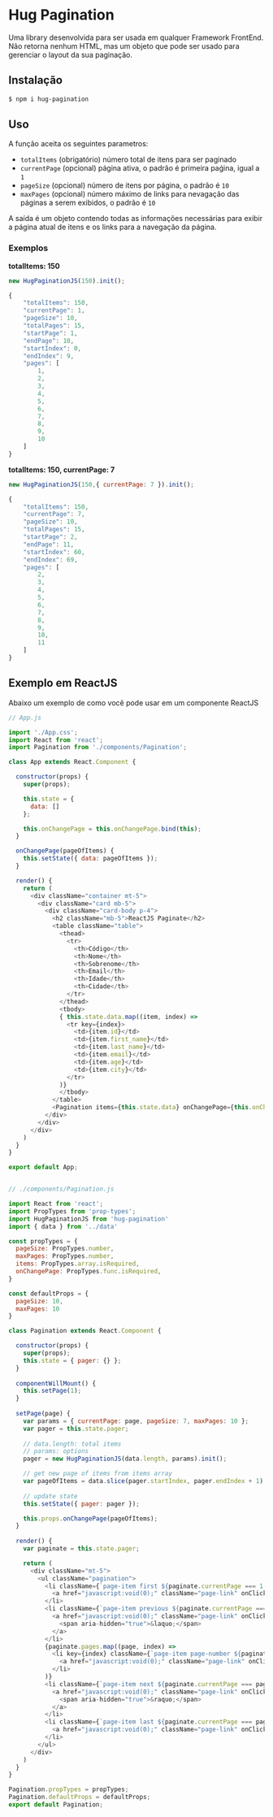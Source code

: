 # Hug Pagination

Uma library desenvolvida para ser usada em qualquer Framework FrontEnd.
Não retorna nenhum HTML, mas um objeto que pode ser usado para gerenciar o layout da sua paginação.

## Instalação

```sh
$ npm i hug-pagination
```

## Uso

A função aceita os seguintes parametros:

* `totalItems` (obrigatório) número total de itens para ser paginado
* `currentPage` (opcional) página ativa, o padrão é primeira paǵina, igual a `1`
* `pageSize` (opcional) número de itens por página, o padrão é `10`
* `maxPages` (opcional) número máximo de links para nevagação das páginas a serem exibidos, o padrão é `10`

A saída é um objeto contendo todas as informações necessárias para exibir a página atual de itens e os links para a navegação da página.

### Exemplos

**totalItems: 150**

```js
new HugPaginationJS(150).init();
```

```js
{
	"totalItems": 150,
	"currentPage": 1,
	"pageSize": 10,
	"totalPages": 15,
	"startPage": 1,
	"endPage": 10,
	"startIndex": 0,
	"endIndex": 9,
	"pages": [
		1,
		2,
		3,
		4,
		5,
		6,
		7,
		8,
		9,
		10
	]
}
```

**totalItems: 150, currentPage: 7**

```js
new HugPaginationJS(150,{ currentPage: 7 }).init();
```

```js
{
	"totalItems": 150,
	"currentPage": 7,
	"pageSize": 10,
	"totalPages": 15,
	"startPage": 2,
	"endPage": 11,
	"startIndex": 60,
	"endIndex": 69,
	"pages": [
		2,
		3,
		4,
		5,
		6,
		7,
		8,
		9,
		10,
		11
	]
}
```

## Exemplo em ReactJS

Abaixo um exemplo de como você pode usar em um componente ReactJS

```js
// App.js

import './App.css';
import React from 'react';
import Pagination from './components/Pagination';

class App extends React.Component {

  constructor(props) {
    super(props);

    this.state = {
      data: []
    };

    this.onChangePage = this.onChangePage.bind(this);
  }

  onChangePage(pageOfItems) {
    this.setState({ data: pageOfItems });
  }

  render() {
    return (
      <div className="container mt-5">
        <div className="card mb-5">
          <div className="card-body p-4">
            <h2 className="mb-5">ReactJS Paginate</h2>
            <table className="table">
              <thead>
                <tr>
                  <th>Código</th>
                  <th>Nome</th>
                  <th>Sobrenome</th>
                  <th>Email</th>
                  <th>Idade</th>
                  <th>Cidade</th>
                </tr>
              </thead>
              <tbody>
              { this.state.data.map((item, index) =>
                <tr key={index}>
                  <td>{item.id}</td>
                  <td>{item.first_name}</td>
                  <td>{item.last_name}</td>
                  <td>{item.email}</td>
                  <td>{item.age}</td>
                  <td>{item.city}</td>
                </tr>
              )} 
              </tbody>
            </table>
            <Pagination items={this.state.data} onChangePage={this.onChangePage} />
          </div>
        </div>
      </div>
    )
  }
}

export default App;

```

```js

// ./components/Pagination.js

import React from 'react';
import PropTypes from 'prop-types';
import HugPaginationJS from 'hug-pagination'
import { data } from '../data'

const propTypes = {
  pageSize: PropTypes.number,
  maxPages: PropTypes.number,
  items: PropTypes.array.isRequired,
  onChangePage: PropTypes.func.isRequired,
}

const defaultProps = {
  pageSize: 10,
  maxPages: 10
}

class Pagination extends React.Component {

  constructor(props) {
    super(props);
    this.state = { pager: {} };
  }
  
  componentWillMount() {
    this.setPage(1);
  }
  
  setPage(page) {
    var params = { currentPage: page, pageSize: 7, maxPages: 10 };
    var pager = this.state.pager;
  
    // data.length: total items
    // params: options
    pager = new HugPaginationJS(data.length, params).init();

    // get new page of items from items array
    var pageOfItems = data.slice(pager.startIndex, pager.endIndex + 1);
  
    // update state
    this.setState({ pager: pager });

    this.props.onChangePage(pageOfItems);
  }
  
  render() {
    var paginate = this.state.pager;

    return (
      <div className="mt-5">
        <ul className="pagination">
          <li className={`page-item first ${paginate.currentPage === 1 ? 'disabled' : ''}`}>
            <a href="javascript:void(0);" className="page-link" onClick={() => this.setPage(1)}>Primeira</a>
          </li>
          <li className={`page-item previous ${paginate.currentPage === 1 ? 'disabled' : ''}`}>
            <a href="javascript:void(0);" className="page-link" onClick={() => this.setPage(paginate.currentPage - 1)}>
              <span aria-hidden="true">&laquo;</span>
            </a>
          </li>
          {paginate.pages.map((page, index) =>
            <li key={index} className={`page-item page-number ${paginate.currentPage === page ? 'active' : ''}`}>
              <a href="javascript:void(0);" className="page-link" onClick={() => this.setPage(page)}>{page}</a>
            </li>
          )}
          <li className={`page-item next ${paginate.currentPage === paginate.totalPages ? 'disabled' : ''}`}>
            <a href="javascript:void(0);" className="page-link" onClick={() => this.setPage(paginate.currentPage + 1)}>
              <span aria-hidden="true">&raquo;</span>
            </a>
          </li>
          <li className={`page-item last ${paginate.currentPage === paginate.totalPages ? 'disabled' : ''}`}>
            <a href="javascript:void(0);" className="page-link" onClick={() => this.setPage(paginate.totalPages)}>Última</a>
          </li>
        </ul>
      </div>
    )
  }
}

Pagination.propTypes = propTypes;
Pagination.defaultProps = defaultProps;
export default Pagination;

```
